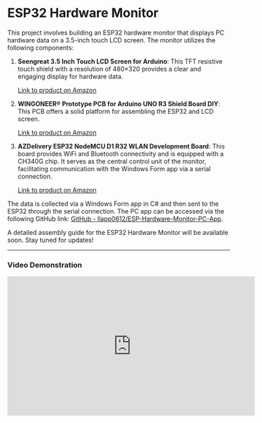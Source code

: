 # ESP32 Hardware Monitor

This project involves building an ESP32 hardware monitor that displays PC hardware data on a 3.5-inch touch LCD screen. The monitor utilizes the following components:

1. **Seengreat 3.5 Inch Touch LCD Screen for Arduino**: This TFT resistive touch shield with a resolution of 480×320 provides a clear and engaging display for hardware data.

   [Link to product on Amazon](https://www.amazon.de/dp/B0CHRFH48D?psc=1&ref=ppx_yo2ov_dt_b_product_details)

2. **WINGONEER® Prototype PCB for Arduino UNO R3 Shield Board DIY**: This PCB offers a solid platform for assembling the ESP32 and LCD screen.

   [Link to product on Amazon](https://www.amazon.de/dp/B01FTVTJT2?psc=1&ref=ppx_yo2ov_dt_b_product_details)

3. **AZDelivery ESP32 NodeMCU D1 R32 WLAN Development Board**: This board provides WiFi and Bluetooth connectivity and is equipped with a CH340G chip. It serves as the central control unit of the monitor, facilitating communication with the Windows Form app via a serial connection.

   [Link to product on Amazon](https://www.amazon.de/dp/B08BV3L92G?psc=1&ref=ppx_yo2ov_dt_b_product_details)

The data is collected via a Windows Form app in C# and then sent to the ESP32 through the serial connection. The PC app can be accessed via the following GitHub link: [GitHub - llapp0612/ESP-Hardware-Monitor-PC-App](https://github.com/llapp0612/ESP-Hardware-Monitor-PC-App).

A detailed assembly guide for the ESP32 Hardware Monitor will be available soon. Stay tuned for updates!

---

### Video Demonstration

<iframe width="560" height="315" src="https://www.youtube.com/embed/xE64i9O95Yg" frameborder="0" allowfullscreen></iframe>

